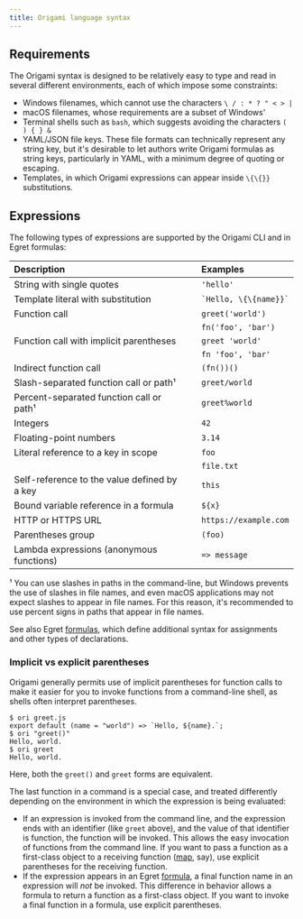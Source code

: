 ```yaml
---
title: Origami language syntax
---
```


## Requirements

The Origami syntax is designed to be relatively easy to type and read in several different environments, each of which impose some constraints:

- Windows filenames, which cannot use the characters `\ / : * ? " < > |`
- macOS filenames, whose requirements are a subset of Windows'
- Terminal shells such as `bash`, which suggests avoiding the characters `( ) { } &`
- YAML/JSON file keys. These file formats can technically represent any string key, but it's desirable to let authors write Origami formulas as string keys, particularly in YAML, with a minimum degree of quoting or escaping.
- Templates, in which Origami expressions can appear inside `\{\{}}` substitutions.

## Expressions

The following types of expressions are supported by the Origami CLI and in Egret formulas:

| Description                                  |              | Examples                  |
| :------------------------------------------- | ------------ | :------------------------ |
| String with single quotes                    | &nbsp;&nbsp; | `'hello'`                 |
| Template literal with substitution           |              | `` `Hello, \{\{name}}` `` |
| Function call                                |              | `greet('world')`          |
|                                              |              | `fn('foo', 'bar')`        |
| Function call with implicit parentheses      |              | `greet 'world'`           |
|                                              |              | `fn 'foo', 'bar'`         |
| Indirect function call                       |              | `(fn())()`                |
| Slash-separated function call or path¹       |              | `greet/world`             |
| Percent-separated function call or path¹     |              | `greet%world`             |
| Integers                                     |              | `42`                      |
| Floating-point numbers                       |              | `3.14`                    |
| Literal reference to a key in scope          |              | `foo`                     |
|                                              |              | `file.txt`                |
| Self-reference to the value defined by a key |              | `this`                    |
| Bound variable reference in a formula        |              | `${x}`                    |
| HTTP or HTTPS URL                            |              | `https://example.com`     |
| Parentheses group                            |              | `(foo)`                   |
| Lambda expressions (anonymous functions)     |              | `=> message`              |

¹ You can use slashes in paths in the command-line, but Windows prevents the use of slashes in file names, and even macOS applications may not expect slashes to appear in file names. For this reason, it's recommended to use percent signs in paths that appear in file names.

See also Egret [formulas](/framework/formulas.html), which define additional syntax for assignments and other types of declarations.

### Implicit vs explicit parentheses

Origami generally permits use of implicit parentheses for function calls to make it easier for you to invoke functions from a command-line shell, as shells often interpret parentheses.

```console
$ ori greet.js
export default (name = "world") => `Hello, ${name}.`;
$ ori "greet()"
Hello, world.
$ ori greet
Hello, world.
```

Here, both the `greet()` and `greet` forms are equivalent.

The last function in a command is a special case, and treated differently depending on the environment in which the expression is being evaluated:

- If an expression is invoked from the command line, and the expression ends with an identifier (like `greet` above), and the value of that identifier is function, the function will be invoked. This allows the easy invocation of functions from the command line. If you want to pass a function as a first-class object to a receiving function ([map](#map), say), use explicit parentheses for the receiving function.
- If the expression appears in an Egret [formula](/framework/Formula.html), a final function name in an expression will _not_ be invoked. This difference in behavior allows a formula to return a function as a first-class object. If you want to invoke a final function in a formula, use explicit parentheses.
